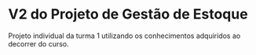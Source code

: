 # V2 do Projeto de Gestão de Estoque
Projeto individual da turma 1 utilizando os conhecimentos adquiridos ao decorrer do curso.